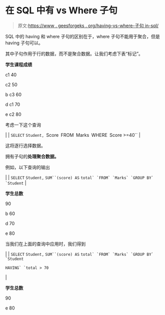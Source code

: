 # 在 SQL 中有 vs Where 子句

> 原文:[https://www . geesforgeks . org/having-vs-where-子句 in-sql/](https://www.geeksforgeeks.org/having-vs-where-clause-in-sql/)

SQL 中的 having 和 where 子句的区别在于，where 子句不能用于聚合，但是 having 子句可以。

其中子句作用于行的数据，而不是聚合数据。让我们考虑下表“标记”。

**学生课程成绩**

c1 40

c2 50

b c3 60

d c1 70

e c2 80

考虑一下这个查询

|  | `SELECT` `Student, `Score` `FROM` `Marks` `WHERE` `Score >=40`` |

这将逐行选择数据。

拥有子句的**处理聚合数据。**

例如，以下查询的输出

|  | `SELECT` `Student,` `SUM``(score) AS` ``total` `FROM` `Marks` `GROUP BY` `Student`` |

**学生总数**

90

b 60

d 70

e 80

当我们在上面的查询中应用时，我们得到

|  | `SELECT` `Student,` `SUM``(score) AS` ``total` `FROM` `Marks` `GROUP BY` `Student``

``HAVING` `total > 70``

 |

**学生总数**

90

e 80